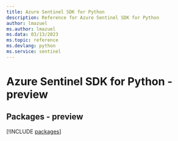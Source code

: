 ```yaml
---
title: Azure Sentinel SDK for Python
description: Reference for Azure Sentinel SDK for Python
author: lmazuel
ms.author: lmazuel
ms.data: 03/13/2023
ms.topic: reference
ms.devlang: python
ms.service: sentinel
---
```

# Azure Sentinel SDK for Python - preview
## Packages - preview
[!INCLUDE [packages](sentinel-index.md)]
